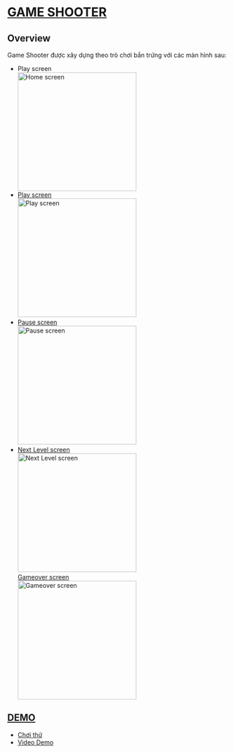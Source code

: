 <h1 color="#EF00EE"> <a href= "https://sharemygame.com/@NguyenCongPhuc/gameshooter"> GAME SHOOTER</a> </h1>


<h2> Overview </h2>

<div>
    <div>
    Game Shooter được xây dựng theo trò chơi bắn trứng với các màn hình sau:
    </div>
        <ul>
        <li>
            <div>Play screen</div>
            <a href="https://drive.google.com/uc?export=view&id=1eSGBgN956eAmkKCsRi6uRao6EK43zhaj"><img src="https://drive.google.com/uc?export=view&id=1eSGBgN956eAmkKCsRi6uRao6EK43zhaj" style="width: 270; height=540" title="Home screen" />            
            </li>
            <li>
            <div>Play screen</div>
            <a href="https://drive.google.com/uc?export=view&id=1qazqq9KyD0pYuik3IqdcboqO_jOxroqR"><img src="https://drive.google.com/uc?export=view&id=1qazqq9KyD0pYuik3IqdcboqO_jOxroqR" style="width: 270; height=540" title="Play screen" />
            </li>
            <li>
            <div>Pause screen</div>
            <a href="https://drive.google.com/uc?export=view&id=1FXXUK2nAp3cwdniAzF3yrl4ghcsrMmU_"><img src="https://drive.google.com/uc?export=view&id=1FXXUK2nAp3cwdniAzF3yrl4ghcsrMmU_" style="width: 270; height=540" title="Pause screen" />
            </li>
            <li>
            <div>Next Level screen</div>
            <a href="https://drive.google.com/uc?export=view&id=1ydkh5NngUMgSiz80-pWbcW1HO-2ulkM2"><img src="https://drive.google.com/uc?export=view&id=1ydkh5NngUMgSiz80-pWbcW1HO-2ulkM2" style="width: 270; height=540" title="Next Level screen" />
            </li>
            <div>Gameover screen</div>
            <a href="https://drive.google.com/uc?export=view&id=1gY5aKbX1PUtrcNBL_B7RAvBoK1vLMoih"><img src="https://drive.google.com/uc?export=view&id=1gY5aKbX1PUtrcNBL_B7RAvBoK1vLMoih" style="width: 270; height=540" title="Gameover screen" />
        </ul>
</div>

<h2>DEMO</h2>

<div>
    <ul>
        <li>
            <a href= "https://sharemygame.com/@NguyenCongPhuc/gameshooter"> Chơi thử</a>
        </li>
        <li>
            <a href="https://drive.google.com/drive/folders/13FVWs332XdS5mAAAll_rbAQdbEEOj-k5?usp=sharing"> Video Demo </a>
        </li>
    </ul>
</div>
